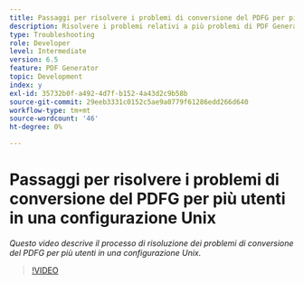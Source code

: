 ```yaml
---
title: Passaggi per risolvere i problemi di conversione del PDFG per più utenti in una configurazione Unix
description: Risolvere i problemi relativi a più problemi di PDF Generator dell'utente in UNIX Setup.
type: Troubleshooting
role: Developer
level: Intermediate
version: 6.5
feature: PDF Generator
topic: Development
index: y
exl-id: 35732b0f-a492-4d7f-b152-4a43d2c9b58b
source-git-commit: 29eeb3331c0152c5ae9a0779f61286edd266d640
workflow-type: tm+mt
source-wordcount: '46'
ht-degree: 0%

---
```



# Passaggi per risolvere i problemi di conversione del PDFG per più utenti in una configurazione Unix

*Questo video descrive il processo di risoluzione dei problemi di conversione del PDFG per più utenti in una configurazione Unix.*

>[!VIDEO](https://video.tv.adobe.com/v/335549?quality=9&learn=on)
